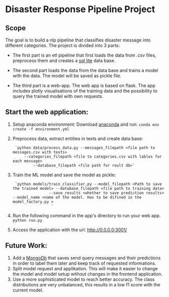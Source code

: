 # Disaster Response Pipeline Project
## Scope

The goal is to build a nlp pipeline that classifies disaster message into different categories. The project is divided into 3 parts:

 - The first part is an etl  pipeline that first loads the data from .csv files, 
preprocess them and creates a [sql lite](https://www.sqlite.org/index.html) data base.

- The second part loads the data from the data base and trains a model with the data. The model will be saved as pickle file. 

- The third part is a web-app. The web app is based on flask. The app includes plotly visualisations of the training data
    and the possibility to query the trained model with own requests. 


## Start the web application:
1. Setup anaconda environment: 
    Download [anaconda](https://www.anaconda.com/) and run:
    `conda env create -f environment.yml`
    
2. Preprocess data, extract entities in texts and create data base:

        `python data/process_data.py --messages_filepath <file path to messages.csv with texts> 
            --categories_filepath <file to categories.csv with lables for each message> 
                --database_filepath <file path for reult db>`
        

3. Train the ML model and save the model as pickle:

        `python models/train_classifier.py --model_filepath <Path to save the trained model> --database_filepath <file path to training data> 
                       --save_results <whether to save prediction results>  --model_name <name of the model. Has to be difined in the model_factory.py >
                        `

4. Run the following command in the app's directory to run your web app.
    `python run.py`

5. Access the application with the url: http://0.0.0.0:3001/


## Future Work: 

1) Add a [MongoDb](https://www.mongodb.com/) that saves send query messages and their predictions in order to label them later and 
   keep track of requested informations.
2) Split model request and applikation. This will make it easier to change the model and model setup without changes in the frontend application. 
3) Use a more sophisticated model to reach better accuracy. The class distributions are very unbalanced, this results in a low f1 score with the current model. 



